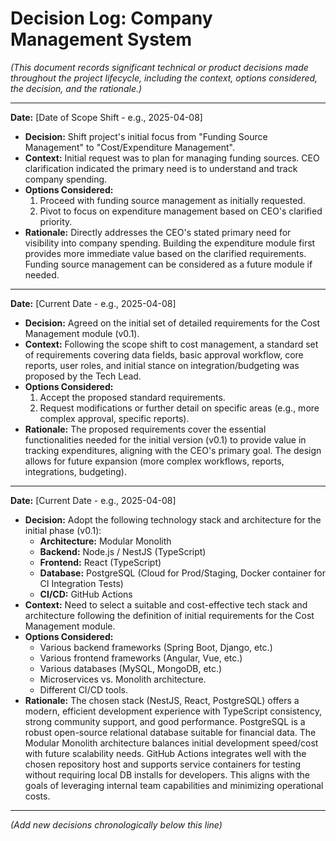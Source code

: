 # Decision Log: Company Management System

*(This document records significant technical or product decisions made throughout the project lifecycle, including the context, options considered, the decision, and the rationale.)*

---

**Date:** [Date of Scope Shift - e.g., 2025-04-08]

*   **Decision:** Shift project's initial focus from "Funding Source Management" to "Cost/Expenditure Management".
*   **Context:** Initial request was to plan for managing funding sources. CEO clarification indicated the primary need is to understand and track company spending.
*   **Options Considered:**
    1.  Proceed with funding source management as initially requested.
    2.  Pivot to focus on expenditure management based on CEO's clarified priority.
*   **Rationale:** Directly addresses the CEO's stated primary need for visibility into company spending. Building the expenditure module first provides more immediate value based on the clarified requirements. Funding source management can be considered as a future module if needed.

---

**Date:** [Current Date - e.g., 2025-04-08]

*   **Decision:** Agreed on the initial set of detailed requirements for the Cost Management module (v0.1).
*   **Context:** Following the scope shift to cost management, a standard set of requirements covering data fields, basic approval workflow, core reports, user roles, and initial stance on integration/budgeting was proposed by the Tech Lead.
*   **Options Considered:**
    1.  Accept the proposed standard requirements.
    2.  Request modifications or further detail on specific areas (e.g., more complex approval, specific reports).
*   **Rationale:** The proposed requirements cover the essential functionalities needed for the initial version (v0.1) to provide value in tracking expenditures, aligning with the CEO's primary goal. The design allows for future expansion (more complex workflows, reports, integrations, budgeting).

---

**Date:** [Current Date - e.g., 2025-04-08]

*   **Decision:** Adopt the following technology stack and architecture for the initial phase (v0.1):
    *   **Architecture:** Modular Monolith
    *   **Backend:** Node.js / NestJS (TypeScript)
    *   **Frontend:** React (TypeScript)
    *   **Database:** PostgreSQL (Cloud for Prod/Staging, Docker container for CI Integration Tests)
    *   **CI/CD:** GitHub Actions
*   **Context:** Need to select a suitable and cost-effective tech stack and architecture following the definition of initial requirements for the Cost Management module.
*   **Options Considered:**
    *   Various backend frameworks (Spring Boot, Django, etc.)
    *   Various frontend frameworks (Angular, Vue, etc.)
    *   Various databases (MySQL, MongoDB, etc.)
    *   Microservices vs. Monolith architecture.
    *   Different CI/CD tools.
*   **Rationale:** The chosen stack (NestJS, React, PostgreSQL) offers a modern, efficient development experience with TypeScript consistency, strong community support, and good performance. PostgreSQL is a robust open-source relational database suitable for financial data. The Modular Monolith architecture balances initial development speed/cost with future scalability needs. GitHub Actions integrates well with the chosen repository host and supports service containers for testing without requiring local DB installs for developers. This aligns with the goals of leveraging internal team capabilities and minimizing operational costs.

---

*(Add new decisions chronologically below this line)*
